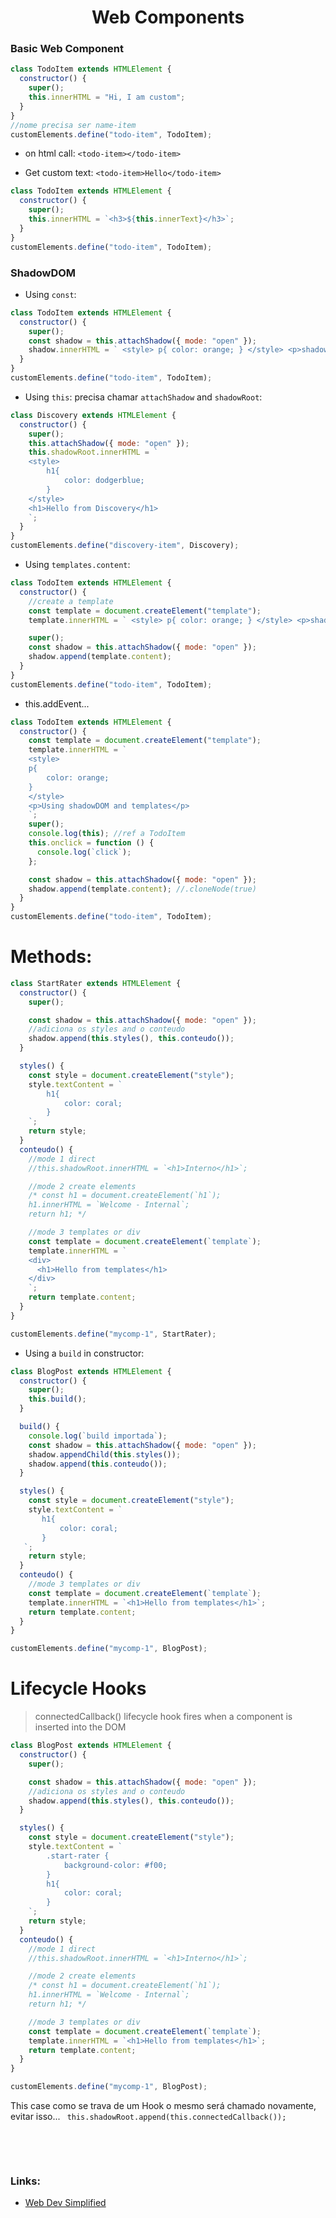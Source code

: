 <h1 align="center">Web Components</h1>

### Basic Web Component

```js
class TodoItem extends HTMLElement {
  constructor() {
    super();
    this.innerHTML = "Hi, I am custom";
  }
}
//nome precisa ser name-item
customElements.define("todo-item", TodoItem);
```

- on html call: `<todo-item></todo-item>`

- Get custom text: `<todo-item>Hello</todo-item>`

```js
class TodoItem extends HTMLElement {
  constructor() {
    super();
    this.innerHTML = `<h3>${this.innerText}</h3>`;
  }
}
customElements.define("todo-item", TodoItem);
```

### ShadowDOM

- Using `const`:

```js
class TodoItem extends HTMLElement {
  constructor() {
    super();
    const shadow = this.attachShadow({ mode: "open" });
    shadow.innerHTML = ` <style> p{ color: orange; } </style> <p>shadow</p>`;
  }
}
customElements.define("todo-item", TodoItem);
```

- Using `this`: precisa chamar `attachShadow` and `shadowRoot`:

```js
class Discovery extends HTMLElement {
  constructor() {
    super();
    this.attachShadow({ mode: "open" });
    this.shadowRoot.innerHTML = `
    <style>
        h1{
            color: dodgerblue;
        }
    </style>
    <h1>Hello from Discovery</h1>
    `;
  }
}
customElements.define("discovery-item", Discovery);
```

- Using `templates.content`:

```js
class TodoItem extends HTMLElement {
  constructor() {
    //create a template
    const template = document.createElement("template");
    template.innerHTML = ` <style> p{ color: orange; } </style> <p>shadow</p>`;

    super();
    const shadow = this.attachShadow({ mode: "open" });
    shadow.append(template.content);
  }
}
customElements.define("todo-item", TodoItem);
```

- this.addEvent...

```js
class TodoItem extends HTMLElement {
  constructor() {
    const template = document.createElement("template");
    template.innerHTML = `
    <style>
    p{
        color: orange;
    }
    </style>
    <p>Using shadowDOM and templates</p>
    `;
    super();
    console.log(this); //ref a TodoItem
    this.onclick = function () {
      console.log(`click`);
    };

    const shadow = this.attachShadow({ mode: "open" });
    shadow.append(template.content); //.cloneNode(true)
  }
}
customElements.define("todo-item", TodoItem);
```

# Methods:

```js
class StartRater extends HTMLElement {
  constructor() {
    super();

    const shadow = this.attachShadow({ mode: "open" });
    //adiciona os styles and o conteudo
    shadow.append(this.styles(), this.conteudo());
  }

  styles() {
    const style = document.createElement("style");
    style.textContent = `
        h1{
            color: coral;
        }
    `;
    return style;
  }
  conteudo() {
    //mode 1 direct
    //this.shadowRoot.innerHTML = `<h1>Interno</h1>`;

    //mode 2 create elements
    /* const h1 = document.createElement(`h1`);
    h1.innerHTML = `Welcome - Internal`;
    return h1; */

    //mode 3 templates or div
    const template = document.createElement(`template`);
    template.innerHTML = `
    <div>
      <h1>Hello from templates</h1>    
    </div>
    `;
    return template.content;
  }
}

customElements.define("mycomp-1", StartRater);
```

- Using a `build` in constructor:

```js
class BlogPost extends HTMLElement {
  constructor() {
    super();
    this.build();
  }

  build() {
    console.log(`build importada`);
    const shadow = this.attachShadow({ mode: "open" });
    shadow.appendChild(this.styles());
    shadow.append(this.conteudo());
  }

  styles() {
    const style = document.createElement("style");
    style.textContent = `
       h1{
           color: coral;
       }
   `;
    return style;
  }
  conteudo() {
    //mode 3 templates or div
    const template = document.createElement(`template`);
    template.innerHTML = `<h1>Hello from templates</h1>`;
    return template.content;
  }
}

customElements.define("mycomp-1", BlogPost);
```

# Lifecycle Hooks

> connectedCallback() lifecycle hook fires when a component is inserted into the DOM

```js
class BlogPost extends HTMLElement {
  constructor() {
    super();

    const shadow = this.attachShadow({ mode: "open" });
    //adiciona os styles and o conteudo
    shadow.append(this.styles(), this.conteudo());
  }

  styles() {
    const style = document.createElement("style");
    style.textContent = `
        .start-rater {
            background-color: #f00;
        }      
        h1{
            color: coral;
        }
    `;
    return style;
  }
  conteudo() {
    //mode 1 direct
    //this.shadowRoot.innerHTML = `<h1>Interno</h1>`;

    //mode 2 create elements
    /* const h1 = document.createElement(`h1`);
    h1.innerHTML = `Welcome - Internal`;
    return h1; */

    //mode 3 templates or div
    const template = document.createElement(`template`);
    template.innerHTML = `<h1>Hello from templates</h1>`;
    return template.content;
  }
}

customElements.define("mycomp-1", BlogPost);
```

This case como se trava de um Hook o mesmo será chamado novamente, evitar isso...
` this.shadowRoot.append(this.connectedCallback());`

&nbsp;

&nbsp;

### Links:

- [Web Dev Simplified](https://www.youtube.com/watch?v=2I7uX8m0Ta0)
